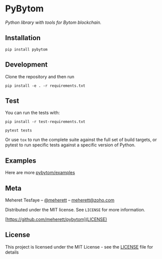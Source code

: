 # PyBytom

*Python library with tools for Bytom blockchain.*

## Installation
```
pip install pybytom
```

## Development
Clone the repository and then run
```
pip install -e . -r requirements.txt
```

## Test
You can run the tests with:
```
pip install -r test-requirements.txt

pytest tests
```
Or use `tox` to run the complete suite against the full set of build targets, or pytest to run specific 
tests against a specific version of Python.

## Examples
Here are more [pybytom/examples](https://github.com/meherett/btmhdw/blob/master/examples)

## Meta

Meheret Tesfaye – [@meherett](https://github.com/meherett) – meherett@zoho.com

Distributed under the MIT license. See ``LICENSE`` for more information.

[https://github.com/meherett/pybytom](LICENSE)

## License

This project is licensed under the MIT License - see the [LICENSE](LICENSE) file for details

